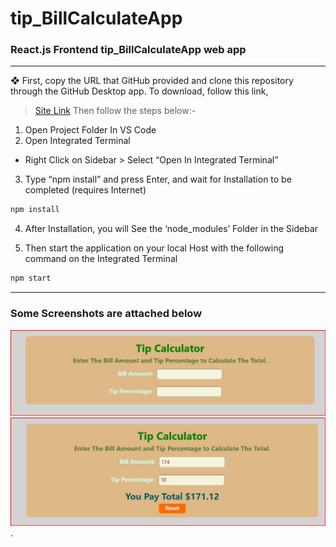 # tip_BillCalculateApp
### React.js Frontend tip_BillCalculateApp web app
---

❖ First, copy the URL that GitHub provided and clone this repository through the GitHub Desktop app. To download, follow this link, 
> [Site Link](https://desktop.github.com/download/)
Then follow the steps below:-
1. Open Project Folder In VS Code
2. Open Integrated Terminal
- Right Click on Sidebar > Select “Open In Integrated
Terminal”
3. Type “npm install” and press Enter, and wait for
Installation to be completed (requires Internet)

```bash
npm install
```

4. After Installation, you will See the ‘node_modules’ Folder in
the Sidebar

5. Then start the application on your local Host with the following command on the Integrated Terminal

```bash
npm start
```
--- 

### Some Screenshots are attached below
![alt text for the image](https://github.com/dipes47/tip_BillCalculateApp/blob/45268fd4bd28d1014b7a0c37e5cf5d726d107627/Screenshot%202025-09-20%20154157.jpg)
![alt text for the image](https://github.com/dipes47/tip_BillCalculateApp/blob/45268fd4bd28d1014b7a0c37e5cf5d726d107627/Screenshot%202025-09-20%20154351.jpg).


